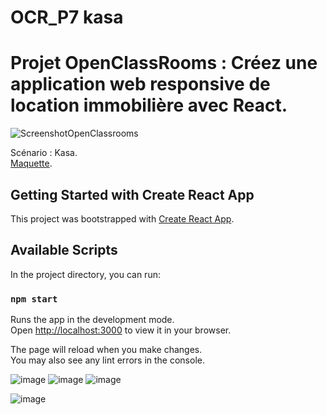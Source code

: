 # OCR_P7 kasa

# Projet OpenClassRooms : Créez une application web responsive de location immobilière avec React.


![ScreenshotOpenClassrooms](https://user-images.githubusercontent.com/108926881/222146693-0055e336-9f52-43b6-87bd-0dba328073ea.png)


Scénario : Kasa.\
[Maquette](https://www.figma.com/file/bAnXDNqRKCRRP8mY2gcb5p/UI-Design-Kasa-FR?node-id=3%3A0). 


## Getting Started with Create React App

This project was bootstrapped with [Create React App](https://github.com/facebook/create-react-app).

## Available Scripts

In the project directory, you can run:

### `npm start`

Runs the app in the development mode.\
Open [http://localhost:3000](http://localhost:3000) to view it in your browser.

The page will reload when you make changes.\
You may also see any lint errors in the console.

![image](https://user-images.githubusercontent.com/108926881/235458170-41bcaabf-b0b7-47d1-ad50-0acd6bb25fec.png)
![image](https://user-images.githubusercontent.com/108926881/235458915-3e212d53-3af5-4f65-b9f5-7967eb1af1b0.png)
![image](https://user-images.githubusercontent.com/108926881/235459134-88ff2a35-5070-44ea-9600-f0524c7f0a9a.png)


![image](https://user-images.githubusercontent.com/108926881/235458340-b63f7327-a81d-417c-a84f-cbc31f21f30d.png)
